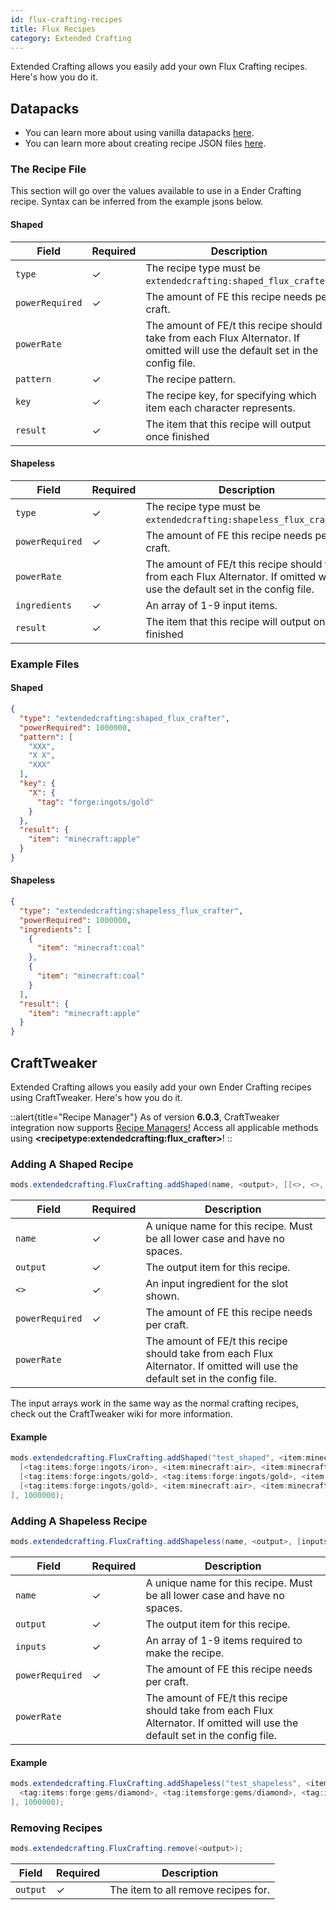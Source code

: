 ```yaml
---
id: flux-crafting-recipes
title: Flux Recipes
category: Extended Crafting
---
```


Extended Crafting allows you easily add your own Flux Crafting recipes. Here's how you do it.

## Datapacks

<alert title="Prerequisites">
  <ul>
    <li>
      You can learn more about using vanilla datapacks <a href="https://minecraft.gamepedia.com/Data_pack">here</a>.
    </li>
    <li>
      You can learn more about creating recipe JSON files <a href="https://minecraft.gamepedia.com/Recipe">here</a>.
    </li>
  </ul>
</alert>

### The Recipe File

This section will go over the values available to use in a Ender Crafting recipe. Syntax can be inferred from the example jsons below.

#### Shaped
| Field           | Required | Description                                                                                                                   |
|-----------------|----------|-------------------------------------------------------------------------------------------------------------------------------|
| `type`          | ✓        | The recipe type must be `extendedcrafting:shaped_flux_crafter`.                                                               |
| `powerRequired` | ✓        | The amount of FE this recipe needs per craft.                                                                                 |
| `powerRate`     |          | The amount of FE/t this recipe should take from each Flux Alternator. If omitted will use the default set in the config file. |
| `pattern`       | ✓        | The recipe pattern.                                                                                                           |
| `key`           | ✓        | The recipe key, for specifying which item each character represents.                                                          |
| `result`        | ✓        | The item that this recipe will output once finished                                                                           |

#### Shapeless
| Field           | Required | Description                                                                                                                   |
|-----------------|----------|-------------------------------------------------------------------------------------------------------------------------------|
| `type`          | ✓        | The recipe type must be `extendedcrafting:shapeless_flux_crafter`.                                                            |
| `powerRequired` | ✓        | The amount of FE this recipe needs per craft.                                                                                 |
| `powerRate`     |          | The amount of FE/t this recipe should take from each Flux Alternator. If omitted will use the default set in the config file. |
| `ingredients`   | ✓        | An array of 1-9 input items.                                                                                                  |
| `result`        | ✓        | The item that this recipe will output once finished                                                                           |

### Example Files
#### Shaped
```json
{
  "type": "extendedcrafting:shaped_flux_crafter",
  "powerRequired": 1000000,
  "pattern": [
    "XXX",
    "X X",
    "XXX"
  ],
  "key": {
    "X": {
      "tag": "forge:ingots/gold"
    }
  },
  "result": {
    "item": "minecraft:apple"
  }
}
```

#### Shapeless
```json
{
  "type": "extendedcrafting:shapeless_flux_crafter",
  "powerRequired": 1000000,
  "ingredients": [
    {
      "item": "minecraft:coal"
    },
    {
      "item": "minecraft:coal"
    }
  ],
  "result": {
    "item": "minecraft:apple"
  }
}
```

## CraftTweaker

Extended Crafting allows you easily add your own Ender Crafting recipes using CraftTweaker. Here's how you do it.

::alert{title="Recipe Manager"}
As of version **6.0.3**, CraftTweaker integration now supports <a href="https://docs.blamejared.com/1.20.1/en/tutorial/Recipes/RecipeManagers" target="_blank">Recipe Managers!</a> Access all applicable methods using **\<recipetype:extendedcrafting:flux_crafter\>**!
::

### Adding A Shaped Recipe
```java
mods.extendedcrafting.FluxCrafting.addShaped(name, <output>, [[<>, <>, <>], [<>, <>, <>], [<>, <>, <>]], powerRequired, powerRate);  
```

| Field           | Required | Description                                                                                                                   |
|-----------------|----------|-------------------------------------------------------------------------------------------------------------------------------|
| `name`          | ✓        | A unique name for this recipe. Must be all lower case and have no spaces.                                                     |
| `output`        | ✓        | The output item for this recipe.                                                                                              |
| `<>`            | ✓        | An input ingredient for the slot shown.                                                                                       |
| `powerRequired` | ✓        | The amount of FE this recipe needs per craft.                                                                                 |
| `powerRate`     |          | The amount of FE/t this recipe should take from each Flux Alternator. If omitted will use the default set in the config file. |

The input arrays work in the same way as the normal crafting recipes, check out the CraftTweaker wiki for more information.

#### Example
```java
mods.extendedcrafting.FluxCrafting.addShaped("test_shaped", <item:minecraft:stick>, [
  [<tag:items:forge:ingots/iron>, <item:minecraft:air>, <item:minecraft:air>], 
  [<tag:items:forge:ingots/gold>, <tag:items:forge:ingots/gold>, <item:minecraft:air>], 
  [<tag:items:forge:ingots/gold>, <item:minecraft:air>, <item:minecraft:air>]
], 1000000);
```

### Adding A Shapeless Recipe
```java
mods.extendedcrafting.FluxCrafting.addShapeless(name, <output>, [inputs], powerRequired, powerRate); 
```

| Field           | Required | Description                                                                                                                   |
|-----------------|----------|-------------------------------------------------------------------------------------------------------------------------------|
| `name`          | ✓        | A unique name for this recipe. Must be all lower case and have no spaces.                                                     |
| `output`        | ✓        | The output item for this recipe.                                                                                              |
| `inputs`        | ✓        | An array of 1-9 items required to make the recipe.                                                                            |
| `powerRequired` | ✓        | The amount of FE this recipe needs per craft.                                                                                 |
| `powerRate`     |          | The amount of FE/t this recipe should take from each Flux Alternator. If omitted will use the default set in the config file. |

#### Example
```java
mods.extendedcrafting.FluxCrafting.addShapeless("test_shapeless", <item:minecraft:cobblestone>, [
  <tag:items:forge:gems/diamond>, <tag:itemsforge:gems/diamond>, <tag:itemsforge:gems/diamond>, <tag:items:forge:gems/diamond>, <tag:itemsforge:gems/diamond>, <tag:itemsforge:gems/diamond>
], 1000000);
```

### Removing Recipes
```java
mods.extendedcrafting.FluxCrafting.remove(<output>);
```

| Field    | Required | Description                         |
|----------|----------|-------------------------------------|
| `output` | ✓        | The item to all remove recipes for. |
